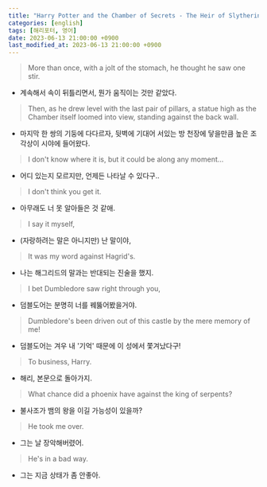 ```yaml
---
title: "Harry Potter and the Chamber of Secrets - The Heir of Slytherin"
categories: [english]
tags: [해리포터, 영어]
date: 2023-06-13 21:00:00 +0900
last_modified_at: 2023-06-13 21:00:00 +0900
---
```

> More than once, with a jolt of the stomach, he thought he saw one stir.
- 계속해서 속이 뒤틀리면서, 뭔가 움직이는 것만 같았다.

> Then, as he drew level with the last pair of pillars, a statue high as the Chamber itself loomed into view, standing against the back wall.
- 마지막 한 쌍의 기둥에 다다르자, 뒷벽에 기대어 서있는 방 천장에 닿을만큼 높은 조각상이 시야에 들어왔다.

> I don't know where it is, but it could be along any moment...
- 어디 있는지 모르지만, 언제든 나타날 수 있다구..

> I don't think you get it.
- 아무래도 너 못 알아들은 것 같애.

> I say it myself,
- (자랑하려는 말은 아니지만) 난 말이야,

> It was my word against Hagrid's.
- 나는 해그리드의 말과는 반대되는 진술을 했지.

> I bet Dumbledore saw right through you,
- 덤블도어는 분명히 너를 꿰뚫어봤을거야.

> Dumbledore's been driven out of this castle by the mere memory of me!
- 덤블도어는 겨우 내 '기억' 때문에 이 성에서 쫓겨났다구!

> To business, Harry.
- 해리, 본문으로 돌아가지.

> What chance did a phoenix have against the king of serpents?
- 불사조가 뱀의 왕을 이길 가능성이 있을까?

> He took me over.
- 그는 날 장악해버렸어.

> He's in a bad way.
- 그는 지금 상태가 좀 안좋아.